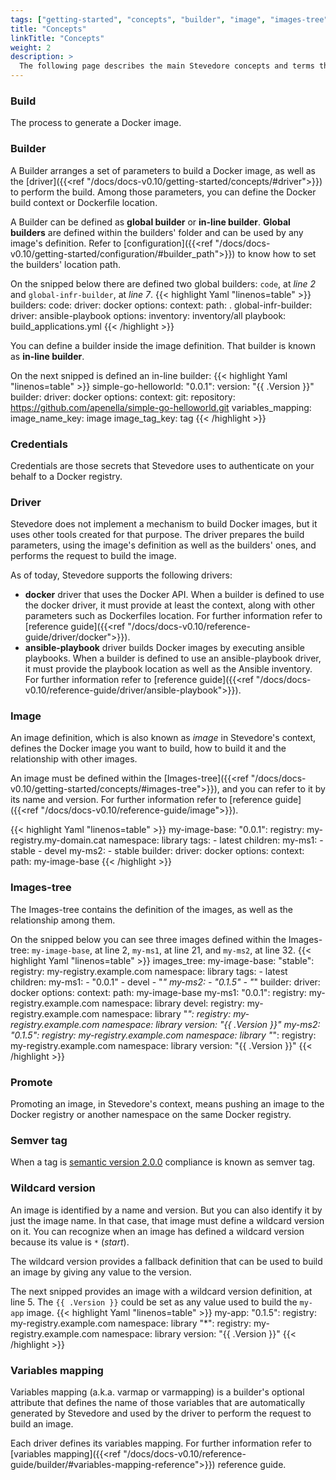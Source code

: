 ```yaml
---
tags: ["getting-started", "concepts", "builder", "image", "images-tree", "driver"]
title: "Concepts"
linkTitle: "Concepts"
weight: 2
description: >
  The following page describes the main Stevedore concepts and terms that appear along that documentation.
---
```


### Build
The process to generate a Docker image.

### Builder
A Builder arranges a set of parameters to build a Docker image, as well as the [driver]({{<ref "/docs/docs-v0.10/getting-started/concepts/#driver">}}) to perform the build. Among those parameters, you can define the Docker build context or Dockerfile location. 

A Builder can be defined as **global builder** or **in-line builder**.
**Global builders** are defined within the builders' folder and can be used by any image's definition. Refer to [configuration]({{<ref "/docs/docs-v0.10/getting-started/configuration/#builder_path">}}) to know how to set the builders' location path.

On the snipped below there are defined two global builders: `code`, at *line 2* and `global-infr-builder`, at *line 7*.
{{< highlight Yaml "linenos=table" >}}
builders:
  code:
    driver: docker
    options:
      context:
        path: .
  global-infr-builder:
    driver: ansible-playbook
    options:
      inventory: inventory/all
      playbook: build_applications.yml
{{< /highlight >}}

You can define a builder inside the image definition. That builder is known as **in-line builder**.

On the next snipped is defined an in-line builder:
{{< highlight Yaml "linenos=table" >}}
simple-go-helloworld:
  "0.0.1":
    version: "{{ .Version }}"
    builder:
      driver: docker
      options:
        context:
          git: 
            repository: https://github.com/apenella/simple-go-helloworld.git
      variables_mapping:
        image_name_key: image
        image_tag_key: tag
{{< /highlight >}}

### Credentials
Credentials are those secrets that Stevedore uses to authenticate on your behalf to a Docker registry.

### Driver
Stevedore does not implement a mechanism to build Docker images, but it uses other tools created for that purpose. The driver prepares the build parameters, using the image's definition as well as the builders' ones, and performs the request to build the image.

As of today, Stevedore supports the following drivers: 
- **docker** driver that uses the Docker API. When a builder is defined to use the docker driver, it must provide at least the context, along with other parameters such as Dockerfiles location. For further information refer to [reference guide]({{<ref "/docs/docs-v0.10/reference-guide/driver/docker">}}).
- **ansible-playbook** driver builds Docker images by executing ansible playbooks. When a builder is defined to use an ansible-playbook driver, it must provide the playbook location as well as the Ansible inventory. For further information refer to [reference guide]({{<ref "/docs/docs-v0.10/reference-guide/driver/ansible-playbook">}}).

### Image
An image definition, which is also known as _image_ in Stevedore's context, defines the Docker image you want to build, how to build it and the relationship with other images.

An image must be defined within the [Images-tree]({{<ref "/docs/docs-v0.10/getting-started/concepts/#images-tree">}}), and you can refer to it by its name and version. For further information refer to [reference guide]({{<ref "/docs/docs-v0.10/reference-guide/image">}}).

{{< highlight Yaml "linenos=table" >}}
my-image-base:
    "0.0.1":
        registry: my-registry.my-domain.cat 
        namespace: library
        tags:
        - latest 
        children:
            my-ms1:
            - stable
            - devel
            my-ms2:
            - stable
        builder:
            driver: docker
            options:
                context:
                    path: my-image-base
{{< /highlight >}}

### Images-tree
The Images-tree contains the definition of the images, as well as the relationship among them.

On the snipped below you can see three images defined within the Images-tree: `my-image-base`, at line 2, `my-ms1`, at line 21, and `my-ms2`, at line 32.
{{< highlight Yaml "linenos=table" >}}
images_tree:
    my-image-base:
        "stable":
            registry: my-registry.example.com 
            namespace: library
            tags:
            - latest 
            children:
                my-ms1:
                - "0.0.1"
                - devel
                - "*"
                my-ms2:
                - "0.1.5"
                - "*"
            builder:
                driver: docker
                options:
                    context:
                        path: my-image-base
    my-ms1:
        "0.0.1":
            registry: my-registry.example.com 
            namespace: library
        devel:
            registry: my-registry.example.com 
            namespace: library
        "*":
            registry: my-registry.example.com 
            namespace: library
            version: "{{ .Version }}"
    my-ms2:
        "0.1.5":
            registry: my-registry.example.com 
            namespace: library
        "*":
            registry: my-registry.example.com 
            namespace: library
            version: "{{ .Version }}"
{{< /highlight >}}

### Promote
Promoting an image, in Stevedore's context, means pushing an image to the Docker registry or another namespace on the same Docker registry.

### Semver tag
When a tag is [semantic version 2.0.0](https://semver.org/) compliance is known as semver tag.

### Wildcard version
An image is identified by a name and version. But you can also identify it by just the image name. In that case, that image must define a wildcard version on it. You can recognize when an image has defined a wildcard version because its value is  `*` (*start*).

The wildcard version provides a fallback definition that can be used to build an image by giving any value to the version.

The next snipped provides an image with a wildcard version definition, at line 5. The `{{ .Version }}` could be set as any value used to build the `my-app` image.
{{< highlight Yaml "linenos=table" >}}
my-app:
    "0.1.5":
        registry: my-registry.example.com 
        namespace: library
    "*":
        registry: my-registry.example.com 
        namespace: library
        version: "{{ .Version }}"
{{< /highlight >}}

### Variables mapping
Variables mapping (a.k.a. varmap or varmapping) is a builder's optional attribute that defines the name of those variables that are automatically generated by Stevedore and used by the driver to perform the request to build an image. 

Each driver defines its variables mapping. For further information refer to [variables mapping]({{<ref "/docs/docs-v0.10/reference-guide/builder/#variables-mapping-reference">}}) reference guide.
